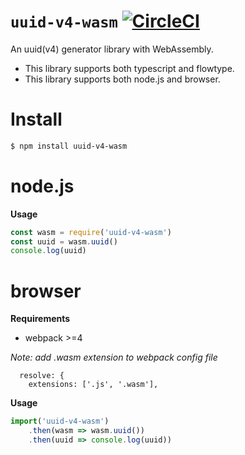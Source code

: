 # `uuid-v4-wasm` [![CircleCI](https://circleci.com/gh/tmtmtoo/uuid-v4-wasm.svg?style=svg)](https://circleci.com/gh/tmtmtoo/uuid-v4-wasm)
An uuid(v4) generator library with WebAssembly.

- This library supports both typescript and flowtype.
- This library supports both node.js and browser.

# Install
```sh
$ npm install uuid-v4-wasm
```

# node.js
**Usage**

```js
const wasm = require('uuid-v4-wasm')
const uuid = wasm.uuid()
console.log(uuid)
```

# browser
**Requirements**
- webpack >=4

*Note: add .wasm extension to webpack config file*
```
  resolve: {
    extensions: ['.js', '.wasm'],
```

**Usage**
```js
import('uuid-v4-wasm')
    .then(wasm => wasm.uuid())
    .then(uuid => console.log(uuid))
```

